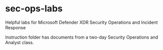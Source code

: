 # sec-ops-labs
Helpful labs for Microsoft Defender XDR Security Operations and Incident Response

Instruction folder has documents from a two-day Security Operations and Analyst class.
